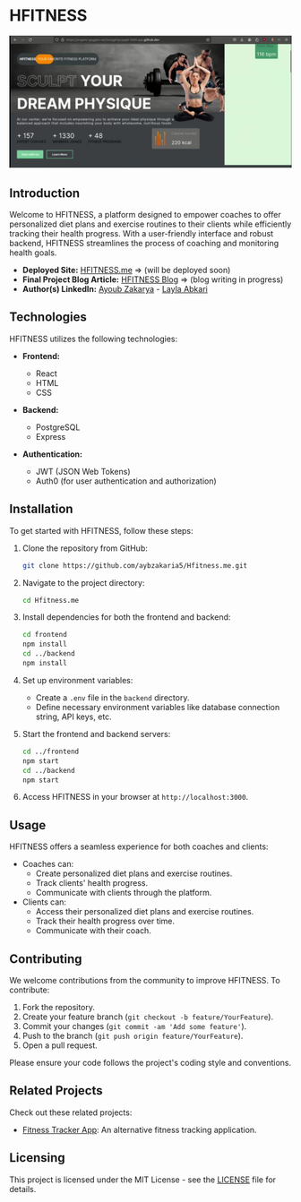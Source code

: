 # HFITNESS

![LOgo image](Demo.png)


## Introduction
Welcome to HFITNESS, a platform designed to empower coaches to offer personalized diet plans and exercise routines to their clients while efficiently tracking their health progress. With a user-friendly interface and robust backend, HFITNESS streamlines the process of coaching and monitoring health goals.

- **Deployed Site:** [HFITNESS.me](https://your-deployed-site.com) => (will be deployed soon)
- **Final Project Blog Article:** [HFITNESS Blog](https://your-blog-article-link.com) => (blog writing in progress)
- **Author(s) LinkedIn:** [Ayoub Zakarya](https://www.linkedin.com/in/ayb-zakarya/) - [Layla Abkari](https://www.linkedin.com/in/layla-abkari-5505301a3/)


## Technologies
HFITNESS utilizes the following technologies:

- **Frontend:**
  - React
  - HTML
  - CSS

- **Backend:**
  - PostgreSQL
  - Express

- **Authentication:**
  - JWT (JSON Web Tokens)
  - Auth0 (for user authentication and authorization)

## Installation
To get started with HFITNESS, follow these steps:

1. Clone the repository from GitHub:

    ```bash
    git clone https://github.com/aybzakaria5/Hfitness.me.git
    ```

2. Navigate to the project directory:

    ```bash
    cd Hfitness.me
    ```

3. Install dependencies for both the frontend and backend:

    ```bash
    cd frontend
    npm install
    cd ../backend
    npm install
    ```

4. Set up environment variables:
    - Create a `.env` file in the `backend` directory.
    - Define necessary environment variables like database connection string, API keys, etc.

5. Start the frontend and backend servers:

    ```bash
    cd ../frontend
    npm start
    cd ../backend
    npm start
    ```

6. Access HFITNESS in your browser at `http://localhost:3000`.

## Usage
HFITNESS offers a seamless experience for both coaches and clients:

- Coaches can:
  - Create personalized diet plans and exercise routines.
  - Track clients' health progress.
  - Communicate with clients through the platform.
- Clients can:
  - Access their personalized diet plans and exercise routines.
  - Track their health progress over time.
  - Communicate with their coach.

## Contributing
We welcome contributions from the community to improve HFITNESS. To contribute:

1. Fork the repository.
2. Create your feature branch (`git checkout -b feature/YourFeature`).
3. Commit your changes (`git commit -am 'Add some feature'`).
4. Push to the branch (`git push origin feature/YourFeature`).
5. Open a pull request.

Please ensure your code follows the project's coding style and conventions.

## Related Projects
Check out these related projects:
- [Fitness Tracker App](https://github.com/example/fitness-tracker): An alternative fitness tracking application.

## Licensing
This project is licensed under the MIT License - see the [LICENSE](https://github.com/aybzakaria5/Hfitness.me/blob/main/LICENSE) file for details.
